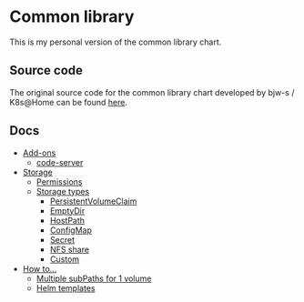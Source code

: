 # Common library

This is my personal version of the common library chart. 

## Source code

The original source code for the common library chart developed by bjw-s / K8s@Home can be found
[here](https://github.com/bjw-s/helm-charts/tree/main/charts/library/common).

## Docs

- [Add-ons](docs/add-ons/index.md)
  - [code-server](docs/add-ons/code-server/index.md)
- [Storage](docs/storage/index.md)
  - [Permissions](docs/storage/permissions.md)
  - [Storage types](docs/storage/types.md)
    - [PersistentVolumeClaim](docs/storage/types/pvc.md)
    - [EmptyDir](docs/storage/types/emptydir.md)
    - [HostPath](docs/storage/types/hostpath.md)
    - [ConfigMap](docs/storage/types/configmap.md)
    - [Secret](docs/storage/types/secret.md)
    - [NFS share](docs/storage/types/nfs-share.md)
    - [Custom](docs/storage/types/custom.md)
- [How to...](docs/howto/index.md)
  - [Multiple subPaths for 1 volume](docs/howto/multiple-subpath.md)
  - [Helm templates](docs/howto/helm-templates.md)
